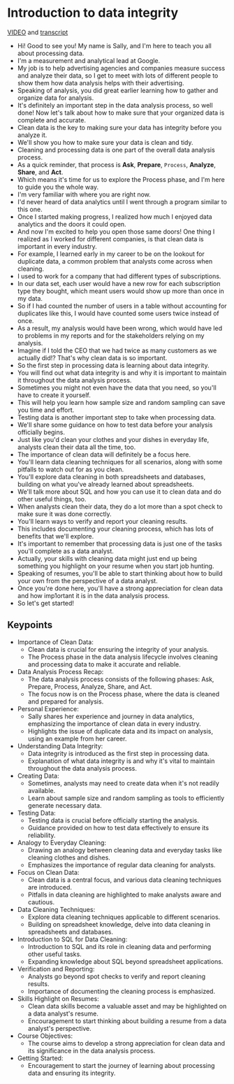 # Introduction to data integrity

[VIDEO](./resources/s1_introduction-to-data-integrity.mp4) and [transcript](./resources/s1_introduction-to-data-integrity.txt)

- Hi! Good to see you! My name is Sally, and I'm here to teach you all about processing data.
- I'm a measurement and analytical lead at Google.
- My job is to help advertising agencies and companies measure success and analyze their data, so I get to meet with lots of different people to show them how data analysis helps with their advertising.
- Speaking of analysis, you did great earlier learning how to gather and organize data for analysis.
- It's definitely an important step in the data analysis process, so well done! Now let's talk about how to make sure that your organized data is complete and accurate.
- Clean data is the key to making sure your data has integrity before you analyze it.
- We'll show you how to make sure your data is clean and tidy.
- Cleaning and processing data is one part of the overall data analysis process.
- As a quick reminder, that process is **Ask**, **Prepare**, `Process`, **Analyze**, **Share**, and **Act**.
- Which means it's time for us to explore the Process phase, and I'm here to guide you the whole way.
- I'm very familiar with where you are right now.
- I'd never heard of data analytics until I went through a program similar to this one.
- Once I started making progress, I realized how much I enjoyed data analytics and the doors it could open.
- And now I'm excited to help you open those same doors! One thing I realized as I worked for different companies, is that clean data is important in every industry.
- For example, I learned early in my career to be on the lookout for duplicate data, a common problem that analysts come across when cleaning.
- I used to work for a company that had different types of subscriptions.
- In our data set, each user would have a new row for each subscription type they bought, which meant users would show up more than once in my data.
- So if I had counted the number of users in a table without accounting for duplicates like this, I would have counted some users twice instead of once.
- As a result, my analysis would have been wrong, which would have led to problems in my reports and for the stakeholders relying on my analysis.
- Imagine if I told the CEO that we had twice as many customers as we actually did!? That's why clean data is so important.
- So the first step in processing data is learning about data integrity.
- You will find out what data integrity is and why it is important to maintain it throughout the data analysis process.
- Sometimes you might not even have the data that you need, so you'll have to create it yourself.
- This will help you learn how sample size and random sampling can save you time and effort.
- Testing data is another important step to take when processing data.
- We'll share some guidance on how to test data before your analysis officially begins.
- Just like you'd clean your clothes and your dishes in everyday life, analysts clean their data all the time, too.
- The importance of clean data will definitely be a focus here.
- You'll learn data cleaning techniques for all scenarios, along with some pitfalls to watch out for as you clean.
- You'll explore data cleaning in both spreadsheets and databases, building on what you've already learned about spreadsheets.
- We'll talk more about SQL and how you can use it to clean data and do other useful things, too.
- When analysts clean their data, they do a lot more than a spot check to make sure it was done correctly.
- You'll learn ways to verify and report your cleaning results.
- This includes documenting your cleaning process, which has lots of benefits that we'll explore.
- It's important to remember that processing data is just one of the tasks you'll complete as a data analyst.
- Actually, your skills with cleaning data might just end up being something you highlight on your resume when you start job hunting.
- Speaking of resumes, you'll be able to start thinking about how to build your own from the perspective of a data analyst.
- Once you're done here, you'll have a strong appreciation for clean data and how imp1ortant it is in the data analysis process.
- So let's get started!

## Keypoints

- Importance of Clean Data:
  - Clean data is crucial for ensuring the integrity of your analysis.
  - The Process phase in the data analysis lifecycle involves cleaning and processing data to make it accurate and reliable.
- Data Analysis Process Recap:
  - The data analysis process consists of the following phases: Ask, Prepare, Process, Analyze, Share, and Act.
  - The focus now is on the Process phase, where the data is cleaned and prepared for analysis.
- Personal Experience:
  - Sally shares her experience and journey in data analytics, emphasizing the importance of clean data in every industry.
  - Highlights the issue of duplicate data and its impact on analysis, using an example from her career.
- Understanding Data Integrity:
  - Data integrity is introduced as the first step in processing data.
  - Explanation of what data integrity is and why it's vital to maintain throughout the data analysis process.
- Creating Data:
  - Sometimes, analysts may need to create data when it's not readily available.
  - Learn about sample size and random sampling as tools to efficiently generate necessary data.
- Testing Data:
  - Testing data is crucial before officially starting the analysis.
  - Guidance provided on how to test data effectively to ensure its reliability.
- Analogy to Everyday Cleaning:
  - Drawing an analogy between cleaning data and everyday tasks like cleaning clothes and dishes.
  - Emphasizes the importance of regular data cleaning for analysts.
- Focus on Clean Data:
  - Clean data is a central focus, and various data cleaning techniques are introduced.
  - Pitfalls in data cleaning are highlighted to make analysts aware and cautious.
- Data Cleaning Techniques:
  - Explore data cleaning techniques applicable to different scenarios.
  - Building on spreadsheet knowledge, delve into data cleaning in spreadsheets and databases.
- Introduction to SQL for Data Cleaning:
  - Introduction to SQL and its role in cleaning data and performing other useful tasks.
  - Expanding knowledge about SQL beyond spreadsheet applications.
- Verification and Reporting:
  - Analysts go beyond spot checks to verify and report cleaning results.
  - Importance of documenting the cleaning process is emphasized.
- Skills Highlight on Resumes:
  - Clean data skills become a valuable asset and may be highlighted on a data analyst's resume.
  - Encouragement to start thinking about building a resume from a data analyst's perspective.
- Course Objectives:
  - The course aims to develop a strong appreciation for clean data and its significance in the data analysis process.
- Getting Started:
  - Encouragement to start the journey of learning about processing data and ensuring its integrity.